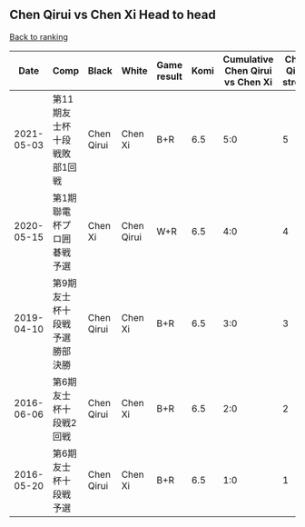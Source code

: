 ## Chen Qirui vs Chen Xi Head to head

[Back to ranking](../../index.md)




| **Date** | **Comp** | **Black** | **White** | **Game result** | **Komi** | **Cumulative Chen Qirui vs Chen Xi** | **Chen Qirui streak** | **Chen Xi streak** | 
| --- | --- | --- | --- | --- | --- | --- | --- | --- |
| 2021-05-03 | 第11期友士杯十段戦敗部1回戦 | Chen Qirui | Chen Xi | B+R | 6.5 | 5:0 | 5 | 0 | 
| 2020-05-15 | 第1期聯電杯プロ囲碁戦予選 | Chen Xi | Chen Qirui | W+R | 6.5 | 4:0 | 4 | 0 | 
| 2019-04-10 | 第9期友士杯十段戦予選勝部決勝 | Chen Qirui | Chen Xi | B+R | 6.5 | 3:0 | 3 | 0 | 
| 2016-06-06 | 第6期友士杯十段戦2回戦 | Chen Qirui | Chen Xi | B+R | 6.5 | 2:0 | 2 | 0 | 
| 2016-05-20 | 第6期友士杯十段戦予選 | Chen Qirui | Chen Xi | B+R | 6.5 | 1:0 | 1 | 0 |




